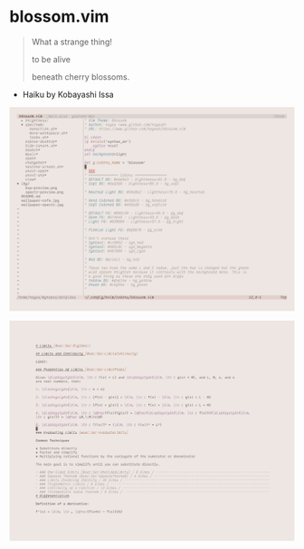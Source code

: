 # blossom.vim

> What a strange thing!
>
> to be alive
>
> beneath cherry blossoms.

- Haiku by Kobayashi Issa

![](images/screenshot1.png)

![](images/screenshot2.png)

